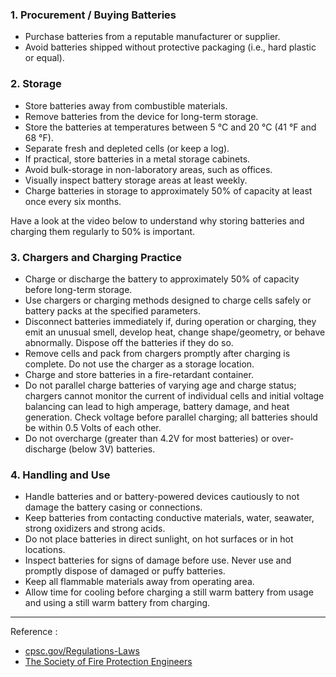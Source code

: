 ### 1. Procurement / Buying Batteries

* Purchase batteries from a reputable manufacturer or supplier.
* Avoid batteries shipped without protective packaging (i.e., hard plastic or equal).

### 2. Storage 

* Store batteries away from combustible materials.
* Remove batteries from the device for long-term storage.
* Store the batteries at temperatures between 5 °C and 20 °C (41 °F and 68 °F).
* Separate fresh and depleted cells (or keep a log).
* If practical, store batteries in a metal storage cabinets.
* Avoid bulk-storage in non-laboratory areas, such as offices.
* Visually inspect battery storage areas at least weekly.
* Charge batteries in storage to approximately 50% of capacity at least once every six months.

Have a look at the video below to understand why storing batteries and charging them regularly to 50% is important.

### 3. Chargers and Charging Practice

* Charge or discharge the battery to approximately 50% of capacity before long-term storage.
* Use chargers or charging methods designed to charge cells safely or battery packs at the specified parameters.
* Disconnect batteries immediately if, during operation or charging, they emit an unusual smell, develop heat, change shape/geometry, or behave abnormally. Dispose off the batteries if they do so.
* Remove cells and pack from chargers promptly after charging is complete. Do not use the charger as a storage location.
* Charge and store batteries in a fire-retardant container.
* Do not parallel charge batteries of varying age and charge status; chargers cannot monitor the current of individual cells and initial voltage balancing can lead to high amperage, battery damage, and heat generation. Check voltage before parallel charging; all batteries should be within 0.5 Volts of each other.
* Do not overcharge (greater than 4.2V for most batteries) or over-discharge (below 3V) batteries.

### 4. Handling and Use

* Handle batteries and or battery-powered devices cautiously to not damage the battery
casing or connections.
* Keep batteries from contacting conductive materials, water, seawater, strong oxidizers and strong acids.
* Do not place batteries in direct sunlight, on hot surfaces or in hot locations.
* Inspect batteries for signs of damage before use. Never use and promptly dispose of
damaged or puffy batteries.
* Keep all flammable materials away from operating area.
* Allow time for cooling before charging a still warm battery from usage and using a still warm battery from charging.


-----

Reference : 
* [cpsc.gov/Regulations-Laws](https://www.cpsc.gov/Regulations-Laws--Standards/Voluntary-Standards/Topics/Batteries) 
* [The Society of Fire Protection Engineers](https://www.sfpe.org/home)